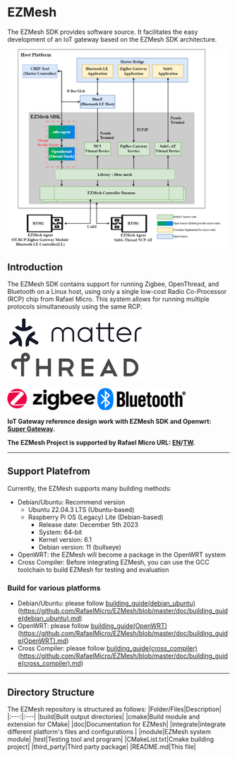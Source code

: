 # EZMesh
The EZMesh SDK provides software source. It facilitates the easy development of an IoT gateway based on the EZMesh SDK architecture.

![ezmsh](./doc/img/ezmesh_.png)
## Introduction

The EZMesh SDK contains support for running Zigbee, OpenThread, and Bluetooth on a Linux host, using only a single low-cost Radio Co-Processor (RCP) chip from Rafael Micro. This system allows for running multiple protocols simultaneously using the same RCP.

![Matter_L](./doc/img/matter_logo.png)![Thread_L](./doc/img/Thread_logo_rgb.png)

![Zigbee_L](./doc/img/Zigbee_logo.png) ![BluetoothLE_L](./doc/img/Bluetooth_logo.png)

**IoT Gateway reference design work with EZMesh SDK and Openwrt: [Super Gateway](https://github.com/RafaelMicro/SuperGateway).**

**The EZMesh Project is supported by Rafael Micro URL: [EN](https://www.rafaelmicro.com/en/)/[TW](https://www.rafaelmicro.com/tw/).**

---

## Support Platefrom

Currently, the EZMesh supports many building methods:

- Debian/Ubuntu: Recommend version
  - Ubuntu 22.04.3 LTS (Ubuntu-based)
  - Raspberry Pi OS (Legacy) Lite (Debian-based)
    - Release date: December 5th 2023
    - System: 64-bit
    - Kernel version: 6.1
    - Debian version: 11 (bullseye)
- OpenWRT: the EZMesh will become a package in the OpenWRT system
- Cross Compiler: Before integrating EZMesh, you can use the GCC toolchain to build EZMesh for testing and evaluation

### Build for various platforms

- Debian/Ubuntu: please follow [building_guide(debian_ubuntu)](doc/building_guide(debian_ubuntu).md) (<https://github.com/RafaelMicro/EZMesh/blob/master/doc/building_guide(debian_ubuntu).md>)
- OpenWRT: please follow [building_guide(OpenWRT)](doc/building_guide(OpenWRT).md) (<https://github.com/RafaelMicro/EZMesh/blob/master/doc/building_guide(OpenWRT).md>)
- Cross Compiler: please follow [building_guide(cross_compiler)](doc/building_guide(cross_compiler).md) (<https://github.com/RafaelMicro/EZMesh/blob/master/doc/building_guide(cross_compiler).md>)

---

## Directory Structure

The EZMesh repository is structured as follows:
|Folder/Files|Description|
|:---:|:---|
|build|Built output directories|
|cmake|Build module and extension for CMake|
|doc|Documentation for EZMesh|
|integrate|integrate different platform's files and configurations |
|module|EZMesh system module|
|test|Testing tool and program|
|CMakeList.txt|Cmake building project|
|third_party|Third party package|
|README.md|This file|
